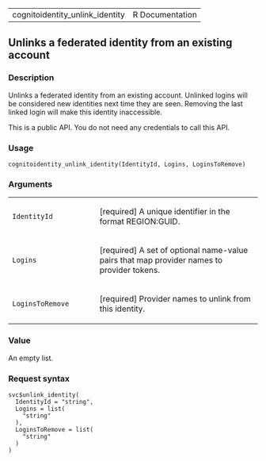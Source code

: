 <table style="width: 100%;">
<tbody>
<tr class="odd">
<td>cognitoidentity_unlink_identity</td>
<td style="text-align: right;">R Documentation</td>
</tr>
</tbody>
</table>

## Unlinks a federated identity from an existing account

### Description

Unlinks a federated identity from an existing account. Unlinked logins
will be considered new identities next time they are seen. Removing the
last linked login will make this identity inaccessible.

This is a public API. You do not need any credentials to call this API.

### Usage

    cognitoidentity_unlink_identity(IdentityId, Logins, LoginsToRemove)

### Arguments

<table>
<colgroup>
<col style="width: 35%" />
<col style="width: 65%" />
</colgroup>
<tbody>
<tr class="odd">
<td><code
id="cognitoidentity_unlink_identity_:_IdentityId">IdentityId</code></td>
<td><p>[required] A unique identifier in the format
REGION:GUID.</p></td>
</tr>
<tr class="even">
<td><code
id="cognitoidentity_unlink_identity_:_Logins">Logins</code></td>
<td><p>[required] A set of optional name-value pairs that map provider
names to provider tokens.</p></td>
</tr>
<tr class="odd">
<td><code
id="cognitoidentity_unlink_identity_:_LoginsToRemove">LoginsToRemove</code></td>
<td><p>[required] Provider names to unlink from this identity.</p></td>
</tr>
</tbody>
</table>

### Value

An empty list.

### Request syntax

    svc$unlink_identity(
      IdentityId = "string",
      Logins = list(
        "string"
      ),
      LoginsToRemove = list(
        "string"
      )
    )
